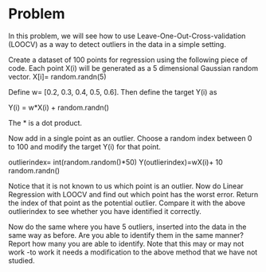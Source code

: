 # Problem 

In this problem, we will see how to use Leave-One-Out-Cross-validation (LOOCV) as a way to
detect outliers in the data in a simple setting.

Create a dataset of 100 points for regression using the following piece of code.
Each point X(i) will be generated as a 5 dimensional Gaussian random vector. 
  X[i]= random.randn(5)

Define w= [0.2, 0.3, 0.4, 0.5, 0.6]. Then define the target Y(i) as

Y(i) = w*X(i) + random.randn()

The * is a dot product.

Now add in a single point as an outlier. Choose a random index between 0 to 100 and modify
the target Y(i) for that point.

outlierindex= int(random.random()*50) 
Y(outlierindex)=wX(i)+ 10 random.randn()

Notice that it is not known to us which point is an outlier. Now do Linear Regression with 
LOOCV and find out which point has the worst error. Return the index of that point as the 
potential outlier. Compare it with the above outlierindex to see whether you have identified 
it correctly.

Now do the same where you have 5 outliers, inserted into the data in the same way as before. Are you able to identify them in the same manner? Report how many you are able to identify. Note that this may or may not work -to work it needs a modification to the above method that we have not studied.
